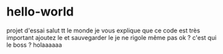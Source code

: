 # hello-world
projet d'essai 
salut tt le monde je vous explique que ce code est très important ajoutez le et sauvegarder le je ne rigole même pas ok ? c'est qui le boss ? 
holaaaaaa
